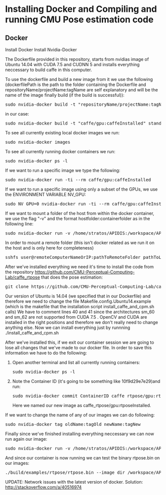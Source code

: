 # Installing Docker and Compiling and running CMU Pose estimation code

## Docker 
Install Docker
Install Nvidia-Docker

The Dockerfile provided in this repository, starts from nvidias image of Ubuntu 14.04 with CUDA 7.5 and CUDNN 5 and installs everything neccessary to build caffe in this computer.


To use the dockerfile and build a new image from it we use the following (dockerfilePath is the path to the folder containing the Dockerfile and repositoryName/projectName:tagName are self explanatory and will be the name of the image finally build (if the build is successful)): 
<pre>sudo nvidia-docker build -t "repositoryName/projectName:tagName" dockerfilePath</pre>
in our case:
<pre>sudo nvidia-docker build -t "caffe/gpu:caffeInstalled" standalone/gpu/stratosTest</pre>

To see all currently existing local docker images we run: 
<pre>sudo nvidia-docker images</pre>

To see all currently running docker containers we run: 
<pre>sudo nvidia-docker ps -l</pre>

If we want to run a specific image we type the following: 
<pre>sudo nvidia-docker run -ti --rm caffe/gpu:caffeInstalled</pre>

If we want to run a specific image using only a subset of the GPUs, we use the ENVIRONMENT VARIABLE NV_GPU:
<pre>sudo NV_GPU=0 nvidia-docker run -ti --rm caffe/gpu:caffeInstalled</pre>

If we want to mount a folder of the host from within the docker container, we use the flag "-v" and the format hostfolder:containerfolder  as in the following line:
<pre>sudo nvidia-docker run -v /home/stratos/APIDIS:/workspace/APIDIS -ti --rm caffe_rtpose/gpu:rtposeInstalled</pre>

In order to mount a remote folder (this isn't docker related as we run it on the host and is only here for completeness) 
<pre>sshfs user@remoteComputerNameOrIP:pathToRemoteFolder pathToLocalFolder</pre>

After we've installed everything we need it's time to install the code from the repository https://github.com/CMU-Perceptual-Computing-Lab/caffe_rtpose that does the pose estimation:
<pre>git clone https://github.com/CMU-Perceptual-Computing-Lab/caffe_rtpose.git</pre>

Our version of Ubuntu is 14.04 (we specified that in our Dockerfile) and therefore we need to change the file Makefile.config.Ubuntu14.example (which is the makefile that the installation script install_caffe_and_cpm.sh calls) 
We have to comment lines 40 and 41 since the architectures sm_60 and sm_62 are not supported from CUDA 7.5 .
OpenCV and CUDA are installed in the right positions and therefore we don't really need to change anything else.
Now we can install everything just by runnning ./install_caffe_and_cpm.sh 

After we've installed this, if we exit our container session we are going to lose all changes that we've made to our docker file. In order to save this information we have to do the following: 
<ol><li>Open another terminal and list all currently running containers: 
<pre>sudo nvidia-docker ps -l</pre></li>
<li>Note the Container ID (it's going to be something like 10f9d29e7e29)and run: 
<pre>sudo nvidia-docker commit ContainerID caffe_rtpose/gpu:rtposeInstalled</pre>
Here we named our new image as caffe_rtpose/gpu:rtposeInstalled. </li>
</ol>

If we want to change the name of any of our images we can do following: 
<pre>sudo nvidia-docker tag oldName:tagOld newName:tagNew</pre>

Finally since we've finished installing everything neccessary we can now run again our image:
<pre>sudo nvidia-docker run -v /home/stratos/APIDIS:/workspace/APIDIS -ti --rm caffe_rtpose/gpu:rtposeInstalled</pre>

And since our container is now running we can test the binary rtpose.bin on our images:

<pre>./build/examples/rtpose/rtpose.bin --image_dir /workspace/APIDIS/OriginalDatasetFramesUndistortedResized/camera1 --no_frame_drops --write_frames /workspace/APIDIS/output/camera1 --write_json /workspace/APIDIS/output/camera1 --num_scales 3 --scale_gap 0.15  --no_display</pre>



UPDATE: Network issues with the latest version of docker. Solution: http://stackoverflow.com/a/40516974


